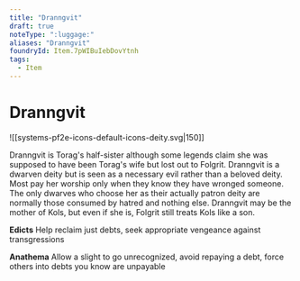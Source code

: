 ```yaml
---
title: "Dranngvit"
draft: true
noteType: ":luggage:"
aliases: "Dranngvit"
foundryId: Item.7pWIBuIebDovYtnh
tags:
  - Item
---
```


# Dranngvit
![[systems-pf2e-icons-default-icons-deity.svg|150]]

Dranngvit is Torag's half-sister although some legends claim she was supposed to have been Torag's wife but lost out to Folgrit. Dranngvit is a dwarven deity but is seen as a necessary evil rather than a beloved deity. Most pay her worship only when they know they have wronged someone. The only dwarves who choose her as their actually patron deity are normally those consumed by hatred and nothing else. Dranngvit may be the mother of Kols, but even if she is, Folgrit still treats Kols like a son.

**Edicts** Help reclaim just debts, seek appropriate vengeance against transgressions

**Anathema** Allow a slight to go unrecognized, avoid repaying a debt, force others into debts you know are unpayable
